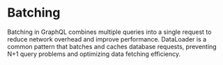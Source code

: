# Batching

Batching in GraphQL combines multiple queries into a single request to reduce network overhead and improve performance. DataLoader is a common pattern that batches and caches database requests, preventing N+1 query problems and optimizing data fetching efficiency.
